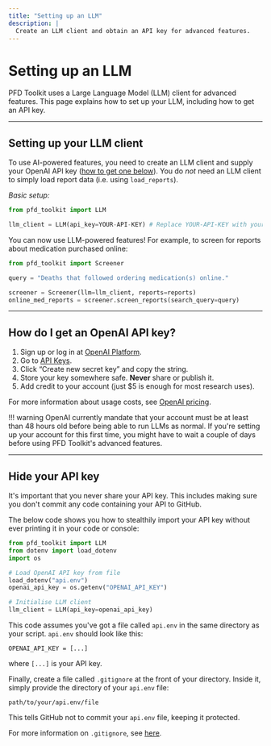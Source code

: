 ```yaml
---
title: "Setting up an LLM"
description: |
  Create an LLM client and obtain an API key for advanced features.
---
```


# Setting up an LLM

PFD Toolkit uses a Large Language Model (LLM) client for advanced features. This page explains how to set up your LLM, including how to get an API key.

---

## Setting up your LLM client

To use AI-powered features, you need to create an LLM client and supply your OpenAI API key ([how to get one below](#how-do-i-get-an-openai-api-key)). You do *not* need an LLM client to simply load report data (i.e. using `load_reports`).


*Basic setup:*

```python
from pfd_toolkit import LLM

llm_client = LLM(api_key=YOUR-API-KEY) # Replace YOUR-API-KEY with your real API key
```

You can now use LLM-powered features! For example, to screen for reports about medication purchased online:

```python
from pfd_toolkit import Screener

query = "Deaths that followed ordering medication(s) online."

screener = Screener(llm=llm_client, reports=reports)
online_med_reports = screener.screen_reports(search_query=query)
```

---

## How do I get an OpenAI API key?

1. Sign up or log in at [OpenAI Platform](https://platform.openai.com).
2. Go to [API Keys](https://platform.openai.com/api-keys).
3. Click “Create new secret key” and copy the string.
4. Store your key somewhere safe. **Never** share or publish it.
5. Add credit to your account (just $5 is enough for most research uses).

For more information about usage costs, see [OpenAI pricing](https://openai.com/api/pricing/).

!!! warning
    OpenAI currently mandate that your account must be at least than 48 hours old before being able to run LLMs as normal. If you're setting up your account for this first time, you might have to wait a couple of days before using PFD Toolkit's advanced features.

---

## Hide your API key

It's important that you never share your API key. This includes making sure you don't commit any code containing your API to GitHub. 

The below code shows you how to stealthily import your API key without ever printing it in your code or console:

```python
from pfd_toolkit import LLM
from dotenv import load_dotenv
import os

# Load OpenAI API key from file
load_dotenv("api.env")
openai_api_key = os.getenv("OPENAI_API_KEY")

# Initialise LLM client
llm_client = LLM(api_key=openai_api_key)
```

This code assumes you've got a file called `api.env` in the same directory as your script. `api.env` should look like this:

```
OPENAI_API_KEY = [...]
```

where `[...]` is your API key.

Finally, create a file called `.gitignore` at the front of your directory. Inside it, simply provide the directory of your `api.env` file:

```
path/to/your/api.env/file
```

This tells GitHub not to commit your `api.env` file, keeping it protected.

For more information on `.gitignore`, see [here](https://www.w3schools.com/git/git_ignore.asp).
